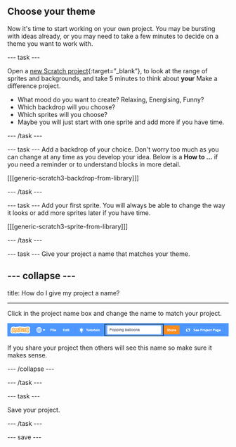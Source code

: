 ## Choose your theme

Now it's time to start working on your own project. You may be bursting with ideas already, or you may need to take a few minutes to decide on a theme you want to work with.

--- task ---

Open a [new Scratch project](https://scratch.mit.edu/projects/editor){:target=”_blank”}, to look at the range of sprites and backgrounds, and take 5 minutes to think about **your** Make a difference project. 

+ What mood do you want to create? Relaxing, Energising, Funny?
+ Which backdrop will you choose? 
+ Which sprites will you choose? 
+ Maybe you will just start with one sprite and add more if you have time.

--- /task ---

--- task ---
Add a backdrop of your choice. Don't worry too much as you can change at any time as you develop your idea. Below is a **How to …**  if you need a reminder or to understand blocks in more detail.

[[[generic-scratch3-backdrop-from-library]]]

--- /task ---

--- task ---
Add your first sprite. You will always be able to change the way it looks or add more sprites later if you have time. 

[[[generic-scratch3-sprite-from-library]]]

--- /task ---

--- task ---
Give your project a name that matches your theme. 

--- collapse ---
---

title: How do I give my project a name?

---

Click in the project name box and change the name to match your project. 

![Project name highlighted](images/change-project-name.png)

If you share your project then others will see this name so make sure it makes sense. 

--- /collapse --- 

--- /task ---

--- task ---

Save your project.

--- /task ---

--- save ---

